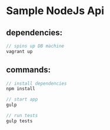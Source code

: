 # Sample NodeJs Api

## dependencies:
```javascript
// spins up DB machine
vagrant up
```

## commands:
```javascript
// install dependencies
npm install

// start app
gulp

// run tests
gulp tests
```

